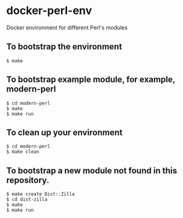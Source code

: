 # docker-perl-env
Docker environment for different Perl's modules

## To bootstrap the environment
```
$ make
```

## To bootstrap example module, for example, modern-perl
```
$ cd modern-perl
$ make
$ make run
```

## To clean up your environment
```
$ cd modern-perl
$ make clean
```

## To bootstrap a new module not found in this repository.
```
$ make create Dist::Zilla
$ cd dist-zilla
$ make
$ make run
```
